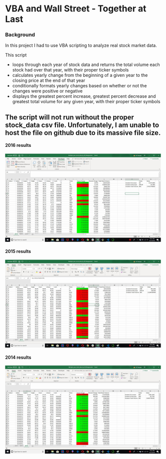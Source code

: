 # VBA and Wall Street - Together at Last
### Background
In this project I had to use VBA scripting to analyze real stock market data.

This script
- loops through each year of stock data and returns the total volume each stock had over that year, with their proper ticker symbols
- calculates yearly change from the beginning of a given year to the closing price at the end of that year
- conditionally formats yearly changes based on whether or not the changes were positive or negative
- displays the greatest percent increase, greatest percent decrease and greatest total volume for any given year, with their proper ticker symbols

The script will not run without the proper stock_data csv file.
Unfortunately, I am unable to host the file on github due to its massive file size.
----------------------------------------
#### 2016 results
![2016](https://github.com/jbizzlefoshizzle/Stock_Market_Analysis/blob/master/2016%20screen.jpg)
#### 2015 results
![2015](https://github.com/jbizzlefoshizzle/Stock_Market_Analysis/blob/master/2015%20screen.jpg)
#### 2014 results
![2014](https://github.com/jbizzlefoshizzle/Stock_Market_Analysis/blob/master/2014%20screen.jpg)

